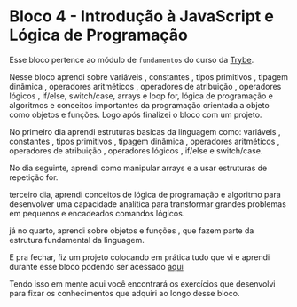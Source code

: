 # Bloco 4 - Introdução à JavaScript e Lógica de Programação

Esse bloco pertence ao módulo de `fundamentos` do curso da [Trybe](https://www.betrybe.com/).

  Nesse bloco aprendi sobre variáveis , constantes , tipos primitivos , tipagem dinâmica , operadores 
  aritméticos , operadores de atribuição , operadores lógicos , if/else, switch/case, arrays e loop 
  for, lógica de programação e algoritmos e conceitos importantes da programação orientada a objeto 
  como objetos e funções. Logo após finalizei o bloco com um projeto. 
  
  No primeiro dia aprendi estruturas basicas da linguagem como: variáveis , constantes , tipos 
  primitivos , tipagem dinâmica , operadores aritméticos , operadores de atribuição , operadores 
  lógicos , if/else e switch/case.

  No dia seguinte, aprendi como manipular arrays e a usar estruturas de repetição for.

  terceiro dia, aprendi conceitos de lógica de programação e algoritmo para desenvolver uma capacidade 
  analítica para transformar grandes problemas em pequenos e encadeados comandos lógicos. 

  já no quarto, aprendi sobre objetos e funções , que fazem parte da estrutura fundamental da 
  linguagem.


 E pra fechar, fiz um projeto colocando em prática tudo que vi e aprendi durante esse bloco 
 podendo ser acessado [aqui](#)

Tendo isso em mente aqui você encontrará os exercícios que desenvolvi para fixar os conhecimentos que
adquiri ao longo desse bloco.